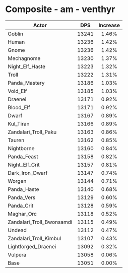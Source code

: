# Composite - am - venthyr
| Actor | DPS | Increase |
|---|:---:|:---:|
|Goblin|13241|1.46%|
|Human|13236|1.42%|
|Gnome|13236|1.42%|
|Mechagnome|13230|1.37%|
|Night_Elf_Haste|13223|1.32%|
|Troll|13222|1.31%|
|Panda_Mastery|13186|1.03%|
|Void_Elf|13185|1.03%|
|Draenei|13171|0.92%|
|Blood_Elf|13171|0.92%|
|Dwarf|13167|0.89%|
|Kul_Tiran|13166|0.89%|
|Zandalari_Troll_Paku|13163|0.86%|
|Tauren|13162|0.85%|
|Nightborne|13160|0.84%|
|Panda_Feast|13158|0.82%|
|Night_Elf_Crit|13157|0.81%|
|Dark_Iron_Dwarf|13147|0.74%|
|Worgen|13144|0.71%|
|Panda_Haste|13140|0.68%|
|Panda_Vers|13129|0.60%|
|Panda_Crit|13128|0.59%|
|Maghar_Orc|13118|0.52%|
|Zandalari_Troll_Bwonsamdi|13115|0.49%|
|Undead|13112|0.47%|
|Zandalari_Troll_Kimbul|13107|0.43%|
|Lightforged_Draenei|13092|0.32%|
|Vulpera|13058|0.06%|
|Base|13051|0.00%|
